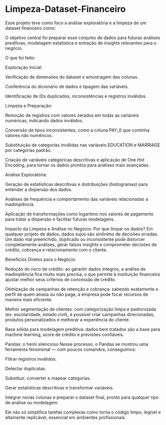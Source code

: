 # Limpeza-Dataset-Financeiro
Esse projeto teve como foco a análise exploratória e a limpeza de um dataset financeiro como:

O objetivo central foi preparar esse conjunto de dados para futuras análises preditivas, modelagem estatística e extração de insights relevantes para o negócio.

O que foi feito:

Exploração Inicial:

Verificação de dimensões do dataset e amostragem das colunas.

Conferência do dicionário de dados e tipagem das variáveis.

Identificação de IDs duplicados, inconsistências e registros inválidos.

Limpeza e Preparação:

Remoção de registros com valores zerados em todas as variáveis numéricas, indicando dados inválidos.

Conversão de tipos inconsistentes, como a coluna PAY_0 que continha valores não numéricos.

Substituição de categorias inválidas nas variáveis EDUCATION e MARRIAGE por categorias padrão.

Criação de variáveis categóricas descritivas e aplicação de One Hot Encoding, para tornar os dados prontos para análises mais avançadas.

Análise Exploratória:

Geração de estatísticas descritivas e distribuições (histogramas) para entender a dispersão dos dados.

Análises de frequência e comportamento das variáveis relacionadas a inadimplência.

Aplicação de transformações como logaritmo nos valores de pagamento para tratar a dispersão e facilitar futuras modelagens.

Impacto da Limpeza e Análise no Negócio:
Por que limpar os dados?
Em qualquer projeto de dados, dados sujos são sinônimo de decisões erradas. Um dado mal preenchido, duplicado ou inconsistente pode distorcer completamente análises, gerar falsos insights e comprometer decisões de crédito, cobrança e relacionamento com o cliente.

Benefícios Diretos para o Negócio:

Redução do risco de crédito: ao garantir dados íntegros, a análise de inadimplência fica muito mais precisa, o que permite à instituição financeira ajustar melhor seus critérios de concessão de crédito.

Otimização de campanhas de retenção e cobrança: sabendo exatamente o perfil de quem atrasa ou não paga, a empresa pode focar recursos de maneira mais eficiente.

Melhor segmentação de clientes: com categorização limpa e padronizada (ex: escolaridade, estado civil), é possível criar campanhas direcionadas, produtos personalizados e melhorar a experiência do cliente.

Base sólida para modelagem preditiva: dados bem tratados são a base para machine learning, score de crédito e previsões confiáveis.

Pandas: o herói silencioso
Nesse processo, o Pandas se mostrou uma ferramenta fenomenal — com poucos comandos, conseguimos:

Filtrar registros inválidos.

Detectar duplicatas.

Substituir, converter e mapear categorias.

Gerar estatísticas descritivas e transformar variáveis.

Integrar novas colunas e preparar o dataset final, pronto para qualquer tipo de análise ou modelagem.

Ele não só simplifica tarefas complexas como torna o código limpo, legível e altamente replicável, essencial em ambientes profissionais.



